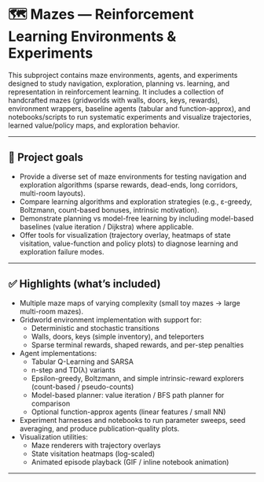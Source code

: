 # 🗺️ Mazes — Reinforcement Learning Environments & Experiments

This subproject contains maze environments, agents, and experiments designed to study navigation, exploration, planning vs. learning, and representation in reinforcement learning. It includes a collection of handcrafted mazes (gridworlds with walls, doors, keys, rewards), environment wrappers, baseline agents (tabular and function-approx), and notebooks/scripts to run systematic experiments and visualize trajectories, learned value/policy maps, and exploration behavior.

---

## 🧭 Project goals

- Provide a diverse set of maze environments for testing navigation and exploration algorithms (sparse rewards, dead-ends, long corridors, multi-room layouts).
- Compare learning algorithms and exploration strategies (e.g., ε-greedy, Boltzmann, count-based bonuses, intrinsic motivation).
- Demonstrate planning vs model-free learning by including model-based baselines (value iteration / Dijkstra) where applicable.
- Offer tools for visualization (trajectory overlay, heatmaps of state visitation, value-function and policy plots) to diagnose learning and exploration failure modes.

---

## ✅ Highlights (what’s included)

- Multiple maze maps of varying complexity (small toy mazes → large multi-room mazes).
- Gridworld environment implementation with support for:
  - Deterministic and stochastic transitions
  - Walls, doors, keys (simple inventory), and teleporters
  - Sparse terminal rewards, shaped rewards, and per-step penalties
- Agent implementations:
  - Tabular Q-Learning and SARSA
  - n-step and TD(λ) variants
  - Epsilon-greedy, Boltzmann, and simple intrinsic-reward explorers (count-based / pseudo-counts)
  - Model-based planner: value iteration / BFS path planner for comparison
  - Optional function-approx agents (linear features / small NN)
- Experiment harnesses and notebooks to run parameter sweeps, seed averaging, and produce publication-quality plots.
- Visualization utilities:
  - Maze renderers with trajectory overlays
  - State visitation heatmaps (log-scaled)
  - Animated episode playback (GIF / inline notebook animation)

---
